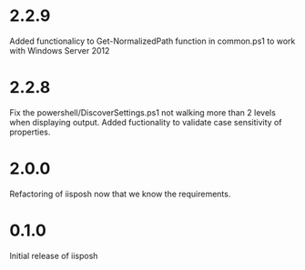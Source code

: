 # 2.2.9
  Added functionalicy to Get-NormalizedPath function in common.ps1 to work with Windows Server 2012 

# 2.2.8
  Fix the powershell/DiscoverSettings.ps1 not walking more than 2 levels when displaying output.
  Added fuctionality to validate case sensitivity of properties.
  
# 2.0.0
  Refactoring of iisposh now that we know the requirements.

# 0.1.0

Initial release of iisposh
